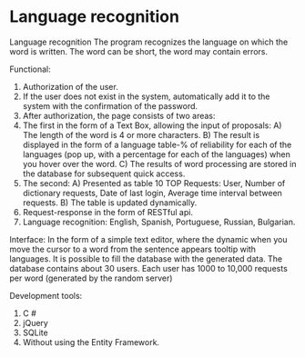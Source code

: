 # Language recognition
Language recognition
The program recognizes the language on which the word is written. The word can be short, the word may contain errors.

Functional:
1) Authorization of the user.
2) If the user does not exist in the system, automatically add it to the system with the confirmation of the password.
3) After authorization, the page consists of two areas:
4) The first in the form of a Text Box, allowing the input of proposals:
A) The length of the word is 4 or more characters.
B) The result is displayed in the form of a language table-% of reliability for each of the languages (pop up, with a percentage for each of the languages) when you hover over the word.
C) The results of word processing are stored in the database for subsequent quick access.
5) The second:
A) Presented as table 10 TOP Requests: User, Number of dictionary requests, Date of last login, Average time interval between requests.
B) The table is updated dynamically.
6) Request-response in the form of RESTful api.
7) Language recognition: English, Spanish, Portuguese, Russian, Bulgarian.

Interface:
In the form of a simple text editor, where the dynamic when you move the cursor to a word from the sentence appears tooltip with languages.
It is possible to fill the database with the generated data.
The database contains about 30 users. Each user has 1000 to 10,000 requests per word (generated by the random server)

Development tools:
1) C #
2) jQuery
3) SQLite
4) Without using the Entity Framework.
